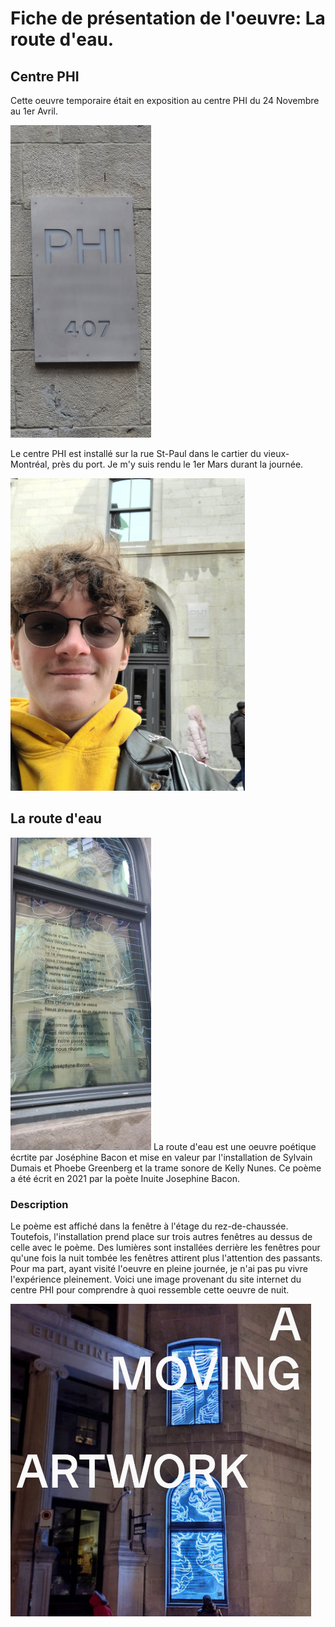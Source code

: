 # Fiche de présentation de l'oeuvre: La route d'eau.

## Centre PHI
Cette oeuvre temporaire était en exposition au centre PHI du 24 Novembre au 1er Avril.

<img src="media/entree_phi.jpg" height="500">

Le centre PHI est installé sur la rue St-Paul dans le cartier du vieux-Montréal, près du port. Je m'y suis rendu le 1er Mars durant la journée.

<img src="media/photo_moi_phi.jpg" height="500">

## La route d'eau
<img src="media/fenetre_1_poeme.jpg" height="500">
La route d'eau est une oeuvre poétique écrtite par Joséphine Bacon et mise en valeur par l'installation de Sylvain Dumais et Phoebe Greenberg et la trame sonore de Kelly Nunes. Ce poème a été écrit en 2021 par la poète Inuite Josephine Bacon.

### Description
Le poème est affiché dans la fenêtre à l'étage du rez-de-chaussée. Toutefois, l'installation prend place sur trois autres fenêtres au dessus de celle avec le poème. Des lumières sont installées derrière les fenêtres pour qu'une fois la nuit tombée les fenêtres attirent plus l'attention des passants. Pour ma part, ayant visité l'oeuvre en pleine journée, je n'ai pas pu vivre l'expérience pleinement. Voici une image provenant du site internet du centre PHI pour comprendre à quoi ressemble cette oeuvre de nuit.

<img src="media/phi_nuit.jpg" height="500">

